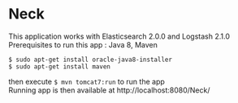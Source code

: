 # Neck 
This application works with Elasticsearch 2.0.0 and Logstash 2.1.0  
Prerequisites to run this app : Java 8, Maven  

`$ sudo apt-get install oracle-java8-installer`  
`$ sudo apt-get install maven`  

then execute `$ mvn tomcat7:run` to run the app  
Running app is then available at http://localhost:8080/Neck/
